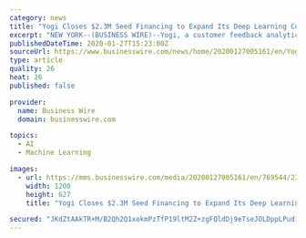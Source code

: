 ```yaml
---
category: news
title: "Yogi Closes $2.3M Seed Financing to Expand Its Deep Learning Customer Feedback Analytics Platform"
excerpt: "NEW YORK--(BUSINESS WIRE)--Yogi, a customer feedback analytics platform deploying deep learning for actionable product insights, announced today that it has raised $2.3M in seed funding, with RTP Ventures leading, and Felton Group LLC, the family office of Jaffray Woodriff, participating in the capital raise. Existing investors Entrepreneurs ..."
publishedDateTime: 2020-01-27T15:23:00Z
sourceUrl: https://www.businesswire.com/news/home/20200127005161/en/Yogi-Closes-2.3M-Seed-Financing-Expand-Deep
type: article
quality: 26
heat: 26
published: false

provider:
  name: Business Wire
  domain: businesswire.com

topics:
  - AI
  - Machine Learning

images:
  - url: https://mms.businesswire.com/media/20200127005161/en/769544/23/YogiLogo.jpg
    width: 1200
    height: 627
    title: "Yogi Closes $2.3M Seed Financing to Expand Its Deep Learning Customer Feedback Analytics Platform"

secured: "JKdZtAAkTR+M/B2Qh2Q1xokmPzTfP19ltM2Z+zgFQldDj9eTseJOLDppLPud1V+m6PZ9J4h75MRRktyg4MymU093Z6/48VN54b9IAXm/0W6kt1pb49MNLRPkHsAFQOzkL5+U76+FnvzqFXsXL8x2757ToYjrT5L+bPbOrJDCKenIUw3p6qsX4ktVX7MSBufKLCyp2bCmVMDlYn1u25sphf2o+vPIU5G+yCmv+3w1B6MTVPDI6VY5DPDkexaZPqPJ1yDSWcc7wo0CDp52ME5xYsi46fB3Fag2Tg1rMq9/+bI/MxypsIu7wwoX7hXbk9RSYRQ5Ob2nXslIKiDnrZAK+L2HR6k/h4FwLTby9h1+5LB8LWloE+9g2a9TbzZ6O7K993p2NqPmMN9k0Sq6Zn66MdzcxGteBGP1WRvYuF4MSj5aCp0OD0xdJk72lbRewPZS1vVdCiCumdYMCUkIoPLCm+oCU5x9P0gp+2vwXgBFaa4=;cQHnAZj6+jf2KWrdxhGuvA=="
---
```


